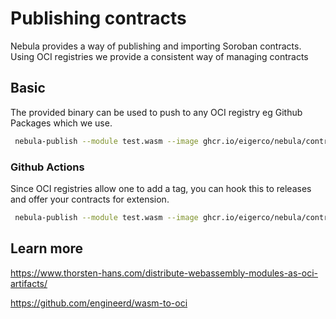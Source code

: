 # Publishing contracts
Nebula provides a way of publishing and importing Soroban contracts.
Using OCI registries we provide a consistent way of managing contracts

## Basic

The provided binary can be used to push to any OCI registry eg Github Packages which we use.

```bash
 nebula-publish --module test.wasm --image ghcr.io/eigerco/nebula/contracts/test --username <....> --password <....>
 ```

### Github Actions

Since OCI registries allow one to add a tag, you can hook this to releases and offer your contracts for extension.

```bash
 nebula-publish --module test.wasm --image ghcr.io/eigerco/nebula/contracts/test:tag
 ```

## Learn more
https://www.thorsten-hans.com/distribute-webassembly-modules-as-oci-artifacts/

https://github.com/engineerd/wasm-to-oci